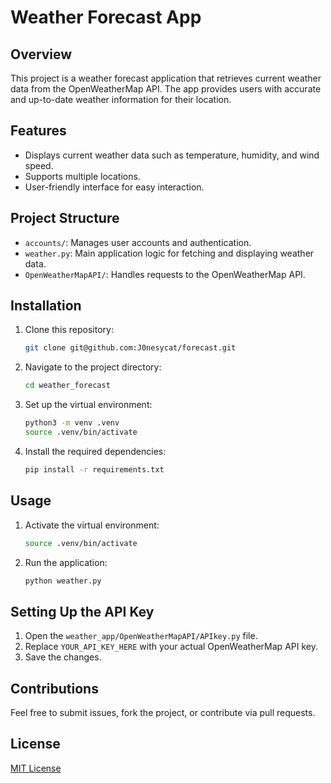 # Weather Forecast App

## Overview
This project is a weather forecast application that retrieves current weather data from the OpenWeatherMap API. The app provides users with accurate and up-to-date weather information for their location.

## Features
- Displays current weather data such as temperature, humidity, and wind speed.
- Supports multiple locations.
- User-friendly interface for easy interaction.

## Project Structure
- `accounts/`: Manages user accounts and authentication.
- `weather.py`: Main application logic for fetching and displaying weather data.
- `OpenWeatherMapAPI/`: Handles requests to the OpenWeatherMap API.
  
## Installation

1. Clone this repository:
    ```bash
    git clone git@github.com:J0nesycat/forecast.git
    ```
2. Navigate to the project directory:
    ```bash
    cd weather_forecast
    ```
3. Set up the virtual environment:
    ```bash
    python3 -m venv .venv
    source .venv/bin/activate
    ```
4. Install the required dependencies:
    ```bash
    pip install -r requirements.txt
    ```

## Usage

1. Activate the virtual environment:
    ```bash
    source .venv/bin/activate
    ```
2. Run the application:
    ```bash
    python weather.py
    ```
## Setting Up the API Key

1. Open the `weather_app/OpenWeatherMapAPI/APIkey.py` file.
2. Replace `YOUR_API_KEY_HERE` with your actual OpenWeatherMap API key.
3. Save the changes.

## Contributions
Feel free to submit issues, fork the project, or contribute via pull requests.

## License
[MIT License](LICENSE)

